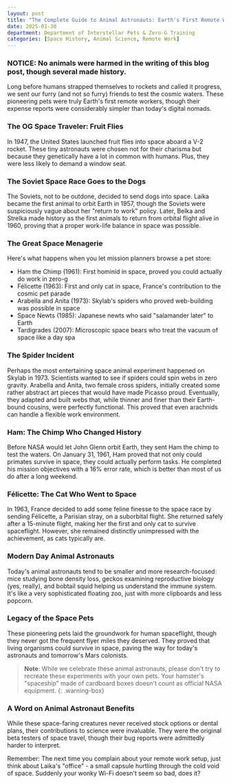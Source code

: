 ```yaml
---
layout: post
title: "The Complete Guide to Animal Astronauts: Earth's First Remote Workers"
date: 2025-01-30
department: Department of Interstellar Pets & Zero-G Training
categories: [Space History, Animal Science, Remote Work]
---
```


### NOTICE: No animals were harmed in the writing of this blog post, though several made history.

Long before humans strapped themselves to rockets and called it progress, we sent our furry (and not so furry) friends to test the cosmic waters. These pioneering pets were truly Earth's first remote workers, though their expense reports were considerably simpler than today's digital nomads.

### The OG Space Traveler: Fruit Flies

In 1947, the United States launched fruit flies into space aboard a V-2 rocket. These tiny astronauts were chosen not for their charisma but because they genetically have a lot in common with humans. Plus, they were less likely to demand a window seat.

### The Soviet Space Race Goes to the Dogs

The Soviets, not to be outdone, decided to send dogs into space. Laika became the first animal to orbit Earth in 1957, though the Soviets were suspiciously vague about her "return to work" policy. Later, Belka and Strelka made history as the first animals to return from orbital flight alive in 1960, proving that a proper work-life balance in space was possible.

### The Great Space Menagerie

Here's what happens when you let mission planners browse a pet store:
- Ham the Chimp (1961): First hominid in space, proved you could actually do work in zero-g
- Félicette (1963): First and only cat in space, France's contribution to the cosmic pet parade
- Arabella and Anita (1973): Skylab's spiders who proved web-building was possible in space
- Space Newts (1985): Japanese newts who said "salamander later" to Earth
- Tardigrades (2007): Microscopic space bears who treat the vacuum of space like a day spa

### The Spider Incident

Perhaps the most entertaining space animal experiment happened on Skylab in 1973. Scientists wanted to see if spiders could spin webs in zero gravity. Arabella and Anita, two female cross spiders, initially created some rather abstract art pieces that would have made Picasso proud. Eventually, they adapted and built webs that, while thinner and finer than their Earth-bound cousins, were perfectly functional. This proved that even arachnids can handle a flexible work environment.

### Ham: The Chimp Who Changed History

Before NASA would let John Glenn orbit Earth, they sent Ham the chimp to test the waters. On January 31, 1961, Ham proved that not only could primates survive in space, they could actually perform tasks. He completed his mission objectives with a 16% error rate, which is better than most of us do after a long weekend.

### Félicette: The Cat Who Went to Space

In 1963, France decided to add some feline finesse to the space race by sending Félicette, a Parisian stray, on a suborbital flight. She returned safely after a 15-minute flight, making her the first and only cat to survive spaceflight. However, she remained distinctly unimpressed with the achievement, as cats typically are.

### Modern Day Animal Astronauts

Today's animal astronauts tend to be smaller and more research-focused: mice studying bone density loss, geckos examining reproductive biology (yes, really), and bobtail squid helping us understand the immune system. It's like a very sophisticated floating zoo, just with more clipboards and less popcorn.

### Legacy of the Space Pets

These pioneering pets laid the groundwork for human spaceflight, though they never got the frequent flyer miles they deserved. They proved that living organisms could survive in space, paving the way for today's astronauts and tomorrow's Mars colonists.

> **Note**: While we celebrate these animal astronauts, please don't try to recreate these experiments with your own pets. Your hamster's "spaceship" made of cardboard boxes doesn't count as official NASA equipment.
{: .warning-box}

### A Word on Animal Astronaut Benefits

While these space-faring creatures never received stock options or dental plans, their contributions to science were invaluable. They were the original beta testers of space travel, though their bug reports were admittedly harder to interpret.

Remember: The next time you complain about your remote work setup, just think about Laika's "office" - a small capsule hurtling through the cold void of space. Suddenly your wonky Wi-Fi doesn't seem so bad, does it?
